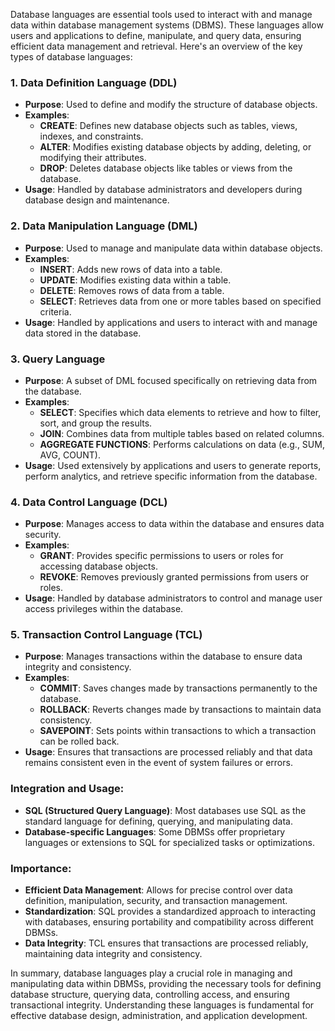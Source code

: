 Database languages are essential tools used to interact with and manage data within database management systems (DBMS). These languages allow users and applications to define, manipulate, and query data, ensuring efficient data management and retrieval. Here's an overview of the key types of database languages:

### 1. Data Definition Language (DDL)

- **Purpose**: Used to define and modify the structure of database objects.
- **Examples**: 
  - **CREATE**: Defines new database objects such as tables, views, indexes, and constraints.
  - **ALTER**: Modifies existing database objects by adding, deleting, or modifying their attributes.
  - **DROP**: Deletes database objects like tables or views from the database.
- **Usage**: Handled by database administrators and developers during database design and maintenance.

### 2. Data Manipulation Language (DML)

- **Purpose**: Used to manage and manipulate data within database objects.
- **Examples**: 
  - **INSERT**: Adds new rows of data into a table.
  - **UPDATE**: Modifies existing data within a table.
  - **DELETE**: Removes rows of data from a table.
  - **SELECT**: Retrieves data from one or more tables based on specified criteria.
- **Usage**: Handled by applications and users to interact with and manage data stored in the database.

### 3. Query Language

- **Purpose**: A subset of DML focused specifically on retrieving data from the database.
- **Examples**: 
  - **SELECT**: Specifies which data elements to retrieve and how to filter, sort, and group the results.
  - **JOIN**: Combines data from multiple tables based on related columns.
  - **AGGREGATE FUNCTIONS**: Performs calculations on data (e.g., SUM, AVG, COUNT).
- **Usage**: Used extensively by applications and users to generate reports, perform analytics, and retrieve specific information from the database.

### 4. Data Control Language (DCL)

- **Purpose**: Manages access to data within the database and ensures data security.
- **Examples**: 
  - **GRANT**: Provides specific permissions to users or roles for accessing database objects.
  - **REVOKE**: Removes previously granted permissions from users or roles.
- **Usage**: Handled by database administrators to control and manage user access privileges within the database.

### 5. Transaction Control Language (TCL)

- **Purpose**: Manages transactions within the database to ensure data integrity and consistency.
- **Examples**: 
  - **COMMIT**: Saves changes made by transactions permanently to the database.
  - **ROLLBACK**: Reverts changes made by transactions to maintain data consistency.
  - **SAVEPOINT**: Sets points within transactions to which a transaction can be rolled back.
- **Usage**: Ensures that transactions are processed reliably and that data remains consistent even in the event of system failures or errors.

### Integration and Usage:

- **SQL (Structured Query Language)**: Most databases use SQL as the standard language for defining, querying, and manipulating data.
- **Database-specific Languages**: Some DBMSs offer proprietary languages or extensions to SQL for specialized tasks or optimizations.

### Importance:

- **Efficient Data Management**: Allows for precise control over data definition, manipulation, security, and transaction management.
- **Standardization**: SQL provides a standardized approach to interacting with databases, ensuring portability and compatibility across different DBMSs.
- **Data Integrity**: TCL ensures that transactions are processed reliably, maintaining data integrity and consistency.

In summary, database languages play a crucial role in managing and manipulating data within DBMSs, providing the necessary tools for defining database structure, querying data, controlling access, and ensuring transactional integrity. Understanding these languages is fundamental for effective database design, administration, and application development.